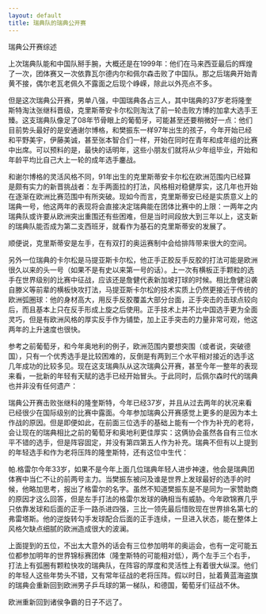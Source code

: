 ```yaml
---
layout: default
title: 瑞典队的瑞典公开赛
---
```


瑞典公开赛综述

上次瑞典队能和中国队掰手腕，大概还是在1999年：他们在马来西亚最后的辉煌了一次，团体赛又一次依靠瓦尔德内尔和佩尔森击败了中国队。那之后瑞典开始青黄不接，偶尔老瓦老佩久不露面之后现个峥嵘，除此以外亮点不多。

但是这次瑞典公开赛，男单八强，中国瑞典各占三人，其中瑞典的37岁老将隆奎斯特淘汰张继科晋级，克里斯蒂安卡尔松则淘汰了前一轮击败方博的加拿大选手王臻。这支瑞典队像足了08年节骨眼上的葡萄牙，可能甚至还要稍微好一点：他们目前势头最好的是安通谢尔博格，和樊振东一样97年出生的孩子，今年开始已经和平野美宇，伊藤美诚，甚至张本智合们一样，开始在同时在青年和成年组的比赛中出席。可以预料的是，最快的话明年，这些小朋友们就将从少年组毕业，开始和年龄平均比自己大上一轮的成年选手鏖战。

和谢尔博格的灵活风格不同，91年出生的克里斯蒂安卡尔松在欧洲范围内已经算是颇有实力的新晋挑战者：左手两面拉的打法，风格相对稳健厚实，这几年也开始在逐渐在欧洲比赛范围中有所突破。现如今而言，克里斯蒂安已经是实质意义上的瑞典一号，他这两年的表现将会直接决定瑞典能在团体比赛中的上限：一两年之内瑞典队或许要从欧洲突出重围还有些困难，但是当时间段放大到三年以上，这支新的瑞典队能否成为第二支西班牙，就看作为基石的克里斯蒂安的发展了。

顺便说，克里斯蒂安是左手，在有双打的奥运赛制中会给排阵带来很大的空间。

另外一位瑞典的卡尔松是马提亚斯卡尔松，他正手正胶反手反胶的打法可能是欧洲很久以来的头一号（如果不是有史以来第一号的话）。上一次有横板正手颗粒的选手在世界级别的比赛中征战，应该还是詹健代表新加坡打球的时候。相比詹健沿袭自滕义等前辈的横板快攻打法，马提亚斯卡尔松的技术实质上仍然更接近于传统的欧洲弧圈球：他的身材高大，用反手反胶覆盖大部分台面，正手突击的击球点较向后，而且基本上只在反手形成上旋之后使用。正手技术上并不比中国选手更为全面灵巧，但是有欧洲风格的厚实反手作为铺垫，加上正手突击的力量非常可观，他这两年的上升速度也很快。

参考之前葡萄牙，和今年奥地利的例子，欧洲范围内要想突围（或者说，突破德国），只有一个优秀选手是比较困难的，反倒是有两到三个水平相对接近的选手这几年成功的比较多见。现在这支瑞典队从这次瑞典公开赛，甚至今年一整年的表现来看，一批新的年轻有天赋的选手已经开始冒头。于此同时，后佩尔森时代的瑞典也并非没有任何遗产：

瑞典公开赛击败张继科的隆奎斯特，今年已经37岁，并且从过去两年的状况来看已经很少在国际级别的比赛中露面。今年参加瑞典公开赛感觉上更多的是因为本土作战的原因。但是即便如此，在前面三位选手的基础上能有一个作为补充的老将，会让现在的瑞典相比之前的葡萄牙和奥地利更佳厚实：这俩协会虽然各自有三位水平不错的选手，但是阵容固定，并没有第四第五人作为补充。瑞典不但有以上提到的年轻选手和作为老将压阵的隆奎斯特，还有这位中生代：

帕.格雷尔今年33岁，如果不是今年上面几位瑞典年轻人进步神速，他会是瑞典团体赛中当仁不让的前两号主力。当樊振东被问及谁是世界上发球最好的选手的时候，他略加思考，报出了格雷尔的名字。虽然不知道樊振东是不是同为一家赞助商的原因才这么回答，但是左手打法的格雷尔发球的确相当有威胁。今年欧锦赛几乎只依靠发球和后面的正手一路杀进四强，三比一领先最后惜败现在世界排名第七的弗雷塔斯。他的逆旋转勾手发球配合后面的正手连续，一旦进入状态，能在整体上风格欠缺点细腻的欧洲造成很大的波澜。


上面提到的五位，不出太大意外的话会有三位参加明年的奥运会，也有一定可能五位都参加明年的世界锦标赛团体（隆奎斯特的可能相对低），两个左手三个右手，打法上有弧圈有颗粒快攻的瑞典队，在阵容的厚度和灵活性上有着很大纵深。他们的年轻人这些年势头不错，又有常年征战的老将压阵。假以时日，扯着黄蓝海盗旗的瑞典会重新回到欧洲男子乒乓球的第一梯队，和德国，葡萄牙们征战不休。

欧洲重新回到诸侯争霸的日子不远了。




